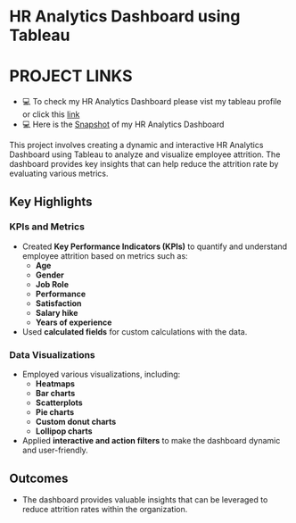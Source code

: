 # **HR Analytics Dashboard using Tableau**  

# **PROJECT LINKS**
- 💻 To check my HR Analytics Dashboard please vist my tableau profile or click this [link](https://public.tableau.com/views/HRANALYTICSDASHBOARD_16803419028570/Dashboard2?:language=en-US&:display_count=n&:origin=viz_share_link)
- 💻 Here is the [Snapshot](https://github.com/arunkumarsp-ds/HR-Analytics-Dashboard/blob/main/Dashboard%202.png) of my HR Analytics Dashboard

This project involves creating a dynamic and interactive HR Analytics Dashboard using Tableau to analyze and visualize employee attrition. The dashboard provides key insights that can help reduce the attrition rate by evaluating various metrics.

## Key Highlights  

### KPIs and Metrics  
- Created **Key Performance Indicators (KPIs)** to quantify and understand employee attrition based on metrics such as:  
  - **Age**  
  - **Gender**  
  - **Job Role**  
  - **Performance**  
  - **Satisfaction**  
  - **Salary hike**  
  - **Years of experience**  
- Used **calculated fields** for custom calculations with the data.  

### Data Visualizations  
- Employed various visualizations, including:  
  - **Heatmaps**  
  - **Bar charts**  
  - **Scatterplots**  
  - **Pie charts**  
  - **Custom donut charts**  
  - **Lollipop charts**  
- Applied **interactive and action filters** to make the dashboard dynamic and user-friendly.  

## Outcomes  
- The dashboard provides valuable insights that can be leveraged to reduce attrition rates within the organization.
